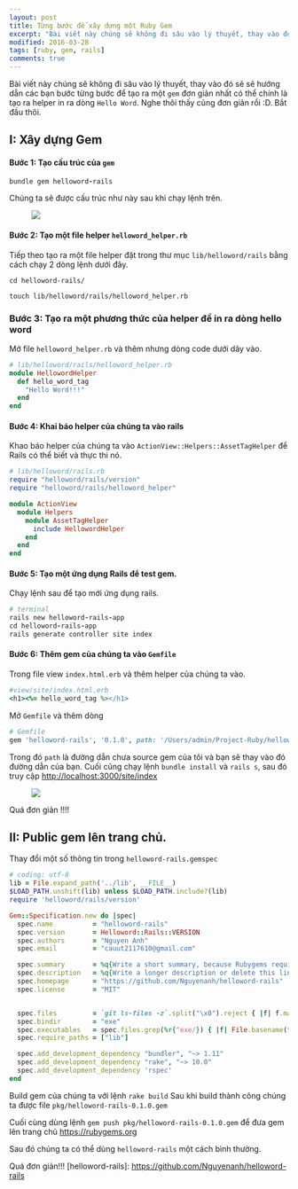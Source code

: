 ```yaml
---
layout: post
title: Từng bước để xây dựng một Ruby Gem
excerpt: "Bài viết này chúng sẽ không đi sâu vào lý thuyết, thay vào đó sẽ sẽ hướng dẫn các bạn bước từng bước để tạo ra một gem đơn giản nhất có thể chính là tạo ra helper in ra dòng Hello Word. Nghe thôi thấy cũng đơn giản rồi :D. Bắt đầu thôi."
modified: 2016-03-28
tags: [ruby, gem, rails]
comments: true
---
```

Bài viết này chúng sẽ không đi sâu vào lý thuyết, thay vào đó sẽ sẽ hướng dẫn các bạn bước từng bước để tạo ra một `gem` đơn giản nhất có thể chính là tạo ra helper in ra dòng `Hello Word`. Nghe thôi thấy cũng đơn giản rồi :D. Bắt đầu thôi.

## I: Xây dựng Gem

#### Bước 1: Tạo cấu trúc của `gem`

``` ruby
bundle gem helloword-rails
```
Chúng ta sẽ được cấu trúc như này sau khi chạy lệnh trên.
<figure>
	<img src="https://cloud.githubusercontent.com/assets/7424863/14407550/b8d384a2-fef7-11e5-82af-1bb2a7cbc944.png"></a>
</figure>

#### Bước 2: Tạo một file helper `helloword_helper.rb`

Tiếp theo tạo ra một file helper đặt trong thư mục `lib/helloword/rails` bằng cách chạy 2 dòng lệnh dưới đây.

`cd helloword-rails/`

`touch lib/helloword/rails/helloword_helper.rb`

### Bước 3: Tạo ra một phương thức của helper để in ra dòng hello word

Mở file `helloword_helper.rb` và thêm nhưng dòng code dưới dây vào.

``` ruby
# lib/helloword/rails/helloword_helper.rb
module HellowordHelper
  def hello_word_tag
    "Hello Word!!!"
  end
end
```
#### Bước 4: Khai báo helper của chúng ta vào rails

Khao báo helper của chúng ta vào `ActionView::Helpers::AssetTagHelper` để Rails có thể biết và thực thi nó.

``` ruby
# lib/helloword/rails.rb
require "helloword/rails/version"
require "helloword/rails/helloword_helper"

module ActionView
  module Helpers
    module AssetTagHelper
      include HellowordHelper
    end
  end
end
```
#### Bước 5: Tạo một ứng dụng Rails để test gem.

Chạy lệnh sau để tạo mới ứng dụng rails.

``` ruby
# terminal
rails new helloword-rails-app
cd helloword-rails-app
rails generate controller site index
```

#### Bước 6: Thêm gem của chúng ta vào `Gemfile`

Trong file view `index.html.erb` và thêm helper của chúng ta vào.

``` ruby
#view/site/index.html.erb
<h1><%= hello_word_tag %></h1>

```
Mở `Gemfile` và thêm dòng

``` ruby
# Gemfile
gem 'helloword-rails', '0.1.0', path: '/Users/admin/Project-Ruby/helloword-rails/'
```

Trong đó `path` là đường dẫn chưa source gem của tôi và bạn sẽ thay vào đó đường dẫn của bạn.
Cuối cũng chạy lệnh `bundle install` và `rails s`, sau đó truy cập <http://localhost:3000/site/index>
<figure>
	<img src="https://cloud.githubusercontent.com/assets/7424863/14407815/663ffd2a-ff00-11e5-818c-2e6716c65e45.png"></a>
</figure>
Quá đơn giản !!!!

## II: Public gem lên trang chủ.

Thay đổi một số thông tin trong `helloword-rails.gemspec`

``` ruby
# coding: utf-8
lib = File.expand_path('../lib', __FILE__)
$LOAD_PATH.unshift(lib) unless $LOAD_PATH.include?(lib)
require 'helloword/rails/version'

Gem::Specification.new do |spec|
  spec.name          = "helloword-rails"
  spec.version       = Helloword::Rails::VERSION
  spec.authors       = "Nguyen Anh"
  spec.email         = "cauut2117610@gmail.com"

  spec.summary       = %q{Write a short summary, because Rubygems requires one.}
  spec.description   = %q{Write a longer description or delete this line.}
  spec.homepage      = "https://github.com/Nguyenanh/helloword-rails"
  spec.license       = "MIT"


  spec.files         = `git ls-files -z`.split("\x0").reject { |f| f.match(%r{^(test|spec|features)/}) }
  spec.bindir        = "exe"
  spec.executables   = spec.files.grep(%r{^exe/}) { |f| File.basename(f) }
  spec.require_paths = ["lib"]

  spec.add_development_dependency "bundler", "~> 1.11"
  spec.add_development_dependency "rake", "~> 10.0"
  spec.add_development_dependency 'rspec'
end
```
Build gem của chúng ta với lệnh
 `rake build`
Sau khi build thành công chúng ta được file `pkg/helloword-rails-0.1.0.gem`

Cuối cùng dùng lệnh `gem push pkg/helloword-rails-0.1.0.gem` để đưa gem lên trang chủ <https://rubygems.org>

Sau đó chúng ta có thể dùng `helloword-rails` một cách bình thường.

Quá đơn giản!!!
[helloword-rails]: https://github.com/Nguyenanh/helloword-rails
